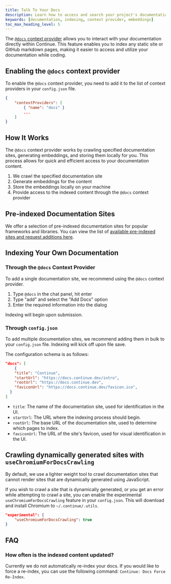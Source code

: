 ```yaml
---
title: Talk To Your Docs
description: Learn how to access and search your project's documentation directly within Continue
keywords: [documentation, indexing, context provider, embeddings]
toc_max_heading_level: 5
---
```


The [`@docs` context provider](http://localhost:3000/customization/context-providers#documentation) allows you to interact with your documentation directly within Continue. This feature enables you to index any static site or GitHub markdown pages, making it easier to access and utilize your documentation while coding.

## Enabling the `@docs` context provider

To enable the `@docs` context provider, you need to add it to the list of context providers in your `config.json` file.

```json
{
    "contextProviders": [
        { "name": "docs" }
        ...
    ]
}
```

## How It Works

The `@docs` context provider works by crawling specified documentation sites, generating embeddings, and storing them locally for you. This process allows for quick and efficient access to your documentation content.

1. We crawl the specified documentation site
2. Generate embeddings for the content
3. Store the embeddings locally on your machine
4. Provide access to the indexed content through the `@docs` context provider

## Pre-indexed Documentation Sites

We offer a selection of pre-indexed documentation sites for popular frameworks and libraries. You can view the list of [available pre-indexed sites and request additions here](https://github.com/continuedev/continue/blob/main/core/indexing/docs/preIndexedDocs.ts).

## Indexing Your Own Documentation

### Through the `@docs` Context Provider

To add a single documentation site, we recommend using the `@docs` context provider.

1. Type `@docs` in the chat panel, hit enter
2. Type "add" and select the "Add Docs" option
3. Enter the required information into the dialog

Indexing will begin upon submission.

### Through `config.json`

To add multiple documentation sites, we recommend adding them in bulk to your `config.json` file. Indexing will kick off upon file save.

The configuration schema is as follows:

```json
"docs": [
    {
    "title": "Continue",
    "startUrl": "https://docs.continue.dev/intro",
    "rootUrl": "https://docs.continue.dev",
    "faviconUrl": "https://docs.continue.dev/favicon.ico",
  }
]
```

- `title`: The name of the documentation site, used for identification in the UI.
- `startUrl`: The URL where the indexing process should begin.
- `rootUrl`: The base URL of the documentation site, used to determine which pages to index.
- `faviconUrl`: The URL of the site's favicon, used for visual identification in the UI.

## Crawling dynamically generated sites with `useChromiumForDocsCrawling`

By default, we use a lighter weight tool to crawl documentation sites that cannot render sites that are dynamically generated using JavaScript.

If you wish to crawl a site that is dynamically generated, or you get an error while attempting to crawl a site, you can enable the experimental `useChromiumForDocsCrawling`
feature in your `config.json`. This will download and install Chromium to `~/.continue/.utils`.

```json title=config.json
"experimental": {
    "useChromiumForDocsCrawling": true
}
```

## FAQ

### How often is the indexed content updated?

Currently we do not automatically re-index your docs. If you would like to force a re-index, you can use the following command: `Continue: Docs Force Re-Index`.
